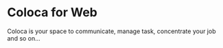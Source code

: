 # Coloca for Web
Coloca is your space to communicate, manage task, concentrate your job and so on...